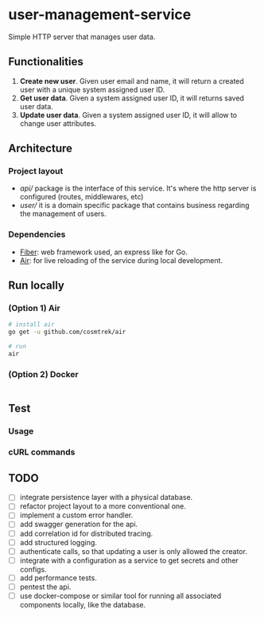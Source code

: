 # user-management-service


Simple HTTP server that manages user data.

## Functionalities
1. __Create new user__. Given user email and name, it will return a created user with a unique system assigned user ID.
2. __Get user data__. Given a system assigned user ID, it will returns saved user data.
3. __Update user data__. Given a system assigned user ID, it will allow to change user attributes.

## Architecture
<!-- TODO: diagram -->

### Project layout
- _api/_ package is the interface of this service. It's where the http server is configured (routes, middlewares, etc)
- _user/_ it is a domain specific package that contains business regarding the management of users.

### Dependencies
- [Fiber](https://gofiber.io/): web framework used, an express like for Go.
- [Air](https://github.com/cosmtrek/air): for live reloading of the service during local development.

## Run locally
### (Option 1) __Air__
```sh
# install air
go get -u github.com/cosmtrek/air

# run
air
```

### (Option 2) Docker
```sh
```

## Test
### Usage
### cURL commands

## TODO
- [ ] integrate persistence layer with a physical database. 
- [ ] refactor project layout to a more conventional one.
- [ ] implement a custom error handler.
- [ ] add swagger generation for the api.
- [ ] add correlation id for distributed tracing.
- [ ] add structured logging.
- [ ] authenticate calls, so that updating a user is only allowed the creator.
- [ ] integrate with a configuration as a service to get secrets and other configs.
- [ ] add performance tests.
- [ ] pentest the api.
- [ ] use docker-compose or similar tool for running all associated components locally, like the database.